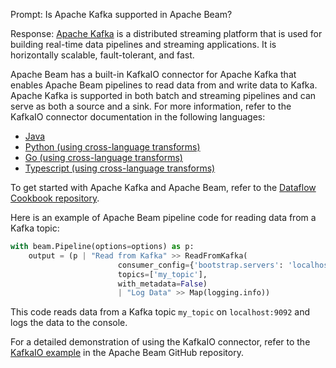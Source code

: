 Prompt:
Is Apache Kafka supported in Apache Beam?

Response:
[Apache Kafka](https://kafka.apache.org/) is a distributed streaming platform that is used for building real-time data pipelines and streaming applications. It is horizontally scalable, fault-tolerant, and fast.

Apache Beam has a built-in KafkaIO connector for Apache Kafka that enables Apache Beam pipelines to read data from and write data to Kafka. Apache Kafka is supported in both batch and streaming pipelines and can serve as both a source and a sink. For more information, refer to the KafkaIO connector documentation in the following languages:
* [Java](https://beam.apache.org/releases/javadoc/current/org/apache/beam/sdk/io/kafka/KafkaIO.html)
* [Python (using cross-language transforms)](https://beam.apache.org/releases/pydoc/current/apache_beam.io.kafka.html)
* [Go (using cross-language transforms)](https://pkg.go.dev/github.com/cd-paliv/beam-fork/sdks/v3/go/pkg/beam/io/xlang/kafkaio)
* [Typescript (using cross-language transforms)](https://github.com/apache/beam/blob/master/sdks/typescript/src/apache_beam/io/kafka.ts)

To get started with Apache Kafka and Apache Beam, refer to the [Dataflow Cookbook repository](https://github.com/GoogleCloudPlatform/dataflow-cookbook).

Here is an example of Apache Beam pipeline code for reading data from a Kafka topic:

```python
with beam.Pipeline(options=options) as p:
    output = (p | "Read from Kafka" >> ReadFromKafka(
                        consumer_config={'bootstrap.servers': 'localhost:9092'},
                        topics=['my_topic'],
                        with_metadata=False)
                        | "Log Data" >> Map(logging.info))
```

This code reads data from a Kafka topic `my_topic` on `localhost:9092` and logs the data to the console.

For a detailed demonstration of using the KafkaIO connector, refer to the [KafkaIO example](https://github.com/apache/beam/blob/master/sdks/python/apache_beam/examples/kafkataxi/kafka_taxi.py) in the Apache Beam GitHub repository.
